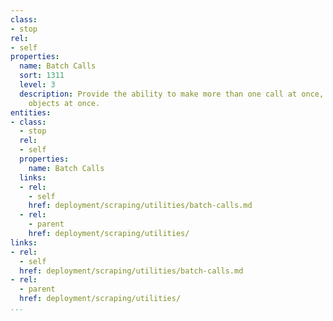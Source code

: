 ```yaml
---
class:
- stop
rel:
- self
properties:
  name: Batch Calls
  sort: 1311
  level: 3
  description: Provide the ability to make more than one call at once, tackling multiple
    objects at once.
entities:
- class:
  - stop
  rel:
  - self
  properties:
    name: Batch Calls
  links:
  - rel:
    - self
    href: deployment/scraping/utilities/batch-calls.md
  - rel:
    - parent
    href: deployment/scraping/utilities/
links:
- rel:
  - self
  href: deployment/scraping/utilities/batch-calls.md
- rel:
  - parent
  href: deployment/scraping/utilities/
...
```

